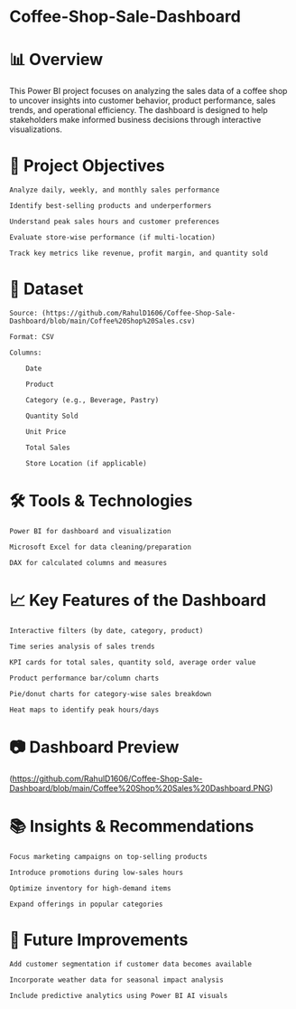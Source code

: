 # Coffee-Shop-Sale-Dashboard
# 📊 Overview

This Power BI project focuses on analyzing the sales data of a coffee shop to uncover insights into customer behavior, product performance, sales trends, and operational efficiency. The dashboard is designed to help stakeholders make informed business decisions through interactive visualizations.

# 📝 Project Objectives

    Analyze daily, weekly, and monthly sales performance

    Identify best-selling products and underperformers

    Understand peak sales hours and customer preferences

    Evaluate store-wise performance (if multi-location)

    Track key metrics like revenue, profit margin, and quantity sold

# 📁 Dataset

    Source: (https://github.com/RahulD1606/Coffee-Shop-Sale-Dashboard/blob/main/Coffee%20Shop%20Sales.csv)

    Format: CSV 

    Columns:

        Date

        Product

        Category (e.g., Beverage, Pastry)

        Quantity Sold

        Unit Price

        Total Sales

        Store Location (if applicable)

# 🛠️ Tools & Technologies

    Power BI for dashboard and visualization

    Microsoft Excel for data cleaning/preparation

    DAX for calculated columns and measures

# 📈 Key Features of the Dashboard

    Interactive filters (by date, category, product)

    Time series analysis of sales trends

    KPI cards for total sales, quantity sold, average order value

    Product performance bar/column charts

    Pie/donut charts for category-wise sales breakdown

    Heat maps to identify peak hours/days

# 📷 Dashboard Preview

(https://github.com/RahulD1606/Coffee-Shop-Sale-Dashboard/blob/main/Coffee%20Shop%20Sales%20Dashboard.PNG)

# 📚 Insights & Recommendations

    Focus marketing campaigns on top-selling products

    Introduce promotions during low-sales hours

    Optimize inventory for high-demand items

    Expand offerings in popular categories

# 🚀 Future Improvements

    Add customer segmentation if customer data becomes available

    Incorporate weather data for seasonal impact analysis

    Include predictive analytics using Power BI AI visuals

